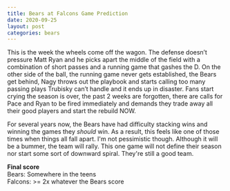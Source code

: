 ```yaml
---
title: Bears at Falcons Game Prediction
date: 2020-09-25
layout: post
categories: bears
---
```

This is the week the wheels come off the wagon. The defense doesn’t pressure Matt Ryan and he picks apart the middle of the field with a combination of short passes and a running game that gashes the D. On the other side of the ball, the running game never gets established, the Bears get behind, Nagy throws out the playbook and starts calling too many passing plays Trubisky can’t handle and it ends up in disaster. Fans start crying the season is over, the past 2 weeks are forgotten, there are calls for Pace and Ryan to be fired immediately and demands they trade away all their good players and start the rebuild NOW. 

For several years now, the Bears have had difficulty stacking wins and winning the games they *should* win. As a result, this feels like one of those times when things all fall apart. I'm not pessimistic though. Although it will be a bummer, the team will rally. This one game will not define their season nor start some sort of downward spiral. They're still a good team. 

**Final score**<br/>
Bears: Somewhere in the teens<br/>
Falcons: >= 2x whatever the Bears score
